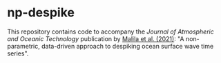 # np-despike
This repository contains code to accompany the *Journal of Atmospheric and Oceanic Technology* publication by [Malila et al. (2021)](https://doi.org/10.1175/JTECH-D-21-0067.1): "A non-parametric, data-driven approach to despiking ocean surface wave time series".
